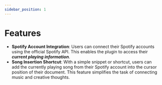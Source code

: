 ```yaml
---
sidebar_position: 1
---
```


# Features

- **Spotify Account Integration**: Users can connect their Spotify accounts using the official Spotify API. This enables the plugin to access their **_current playing information_**.
- **Song Insertion Shortcut**: With a simple snippet or shortcut, users can add the currently playing song from their Spotify account into the cursor position of their document. This feature simplifies the task of connecting music and creative thoughts.
